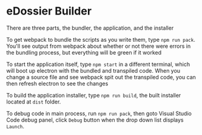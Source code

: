 # eDossier Builder

There are three parts, the bundler, the application, and the installer

To get webpack to bundle the scripts as you write them, type `npm run pack`. You'll see output from webpack about whether or not there were errors in the bundling process, but everything will be green if it worked

To start the application itself, type `npm start` in a different terminal, which will boot up electron with the bundled and transpiled code. When you change a source file and see webpack spit out the transpiled code, you can then refresh electron to see the changes

To build the application installer, type `npm run build`, the built installer located at `dist` folder. 

To debug code in main process, run `npm run pack`, then goto Visual Studio Code debug panel, click `Debug` button when the drop down list displays `Launch`.   

